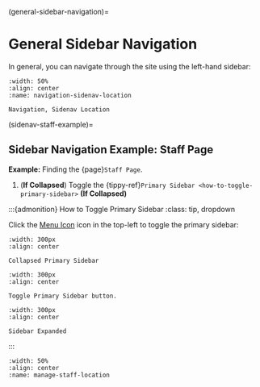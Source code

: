 
(general-sidebar-navigation)=
# General Sidebar Navigation

In general, you can navigate through the site using the left-hand sidebar:

```{lazyfigure} ../../_static/solo_app/Universal/GeneralNavigation/sidenav-dropdowns-closed-location.jpg
:width: 50%
:align: center
:name: navigation-sidenav-location

Navigation, Sidenav Location
```

(sidenav-staff-example)=
## Sidebar Navigation Example: Staff Page



**Example:** Finding the {page}`Staff Page`.


1. (**If Collapsed**) Toggle the {tippy-ref}`Primary Sidebar <how-to-toggle-primary-sidebar>` **(If Collapsed)**



:::{admonition} How to Toggle Primary Sidebar
:class: tip, dropdown


Click the [Menu Icon](#menu-icon) icon in the top-left to toggle the primary sidebar:


```{lazyfigure} /_static/solo_app/Tips/PrimarySidebar/PrimarySidebar-Collapsed.webp
:width: 300px
:align: center

Collapsed Primary Sidebar

```

```{lazyfigure} /_static/solo_app/Tips/PrimarySidebar/PrimarySidebar-toggle.webp
:width: 300px
:align: center

Toggle Primary Sidebar button.

```

```{lazyfigure} /_static/solo_app/Tips/PrimarySidebar/PrimarySidebar-Open.webp
:width: 300px
:align: center

Sidebar Expanded

```

:::


```{lazyfigure} ../../_static/solo_app/User/Staff/manage-staff-location.webp
:width: 50%
:align: center
:name: manage-staff-location
```


